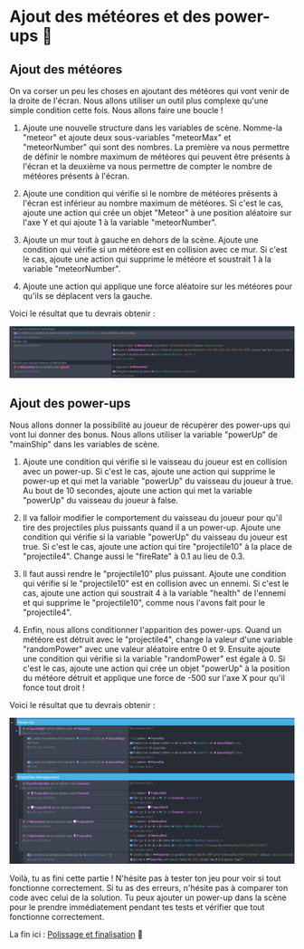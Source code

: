 # Ajout des météores et des power-ups 🌠

## Ajout des météores

On va corser un peu les choses en ajoutant des météores qui vont venir de la droite de l'écran. Nous allons utiliser un outil plus complexe qu'une simple condition cette fois. Nous allons faire une boucle !

1. Ajoute une nouvelle structure dans les variables de scène. Nomme-la "meteor" et ajoute deux sous-variables "meteorMax" et "meteorNumber" qui sont des nombres. La première va nous permettre de définir le nombre maximum de météores qui peuvent être présents à l'écran et la deuxième va nous permettre de compter le nombre de météores présents à l'écran.

2. Ajoute une condition qui vérifie si le nombre de météores présents à l'écran est inférieur au nombre maximum de météores. Si c'est le cas, ajoute une action qui crée un objet "Meteor" à une position aléatoire sur l'axe Y et qui ajoute 1 à la variable "meteorNumber".

3. Ajoute un mur tout à gauche en dehors de la scène. Ajoute une condition qui vérifie si un météore est en collision avec ce mur. Si c'est le cas, ajoute une action qui supprime le météore et soustrait 1 à la variable "meteorNumber".

4. Ajoute une action qui applique une force aléatoire sur les météores pour qu'ils se déplacent vers la gauche.

Voici le résultat que tu devrais obtenir :

![Meteores](images/meteores.png)

## Ajout des power-ups

Nous allons donner la possibilité au joueur de récupérer des power-ups qui vont lui donner des bonus. Nous allons utiliser la variable "powerUp" de "mainShip" dans les variables de scène.

1. Ajoute une condition qui vérifie si le vaisseau du joueur est en collision avec un power-up. Si c'est le cas, ajoute une action qui supprime le power-up et qui met la variable "powerUp" du vaisseau du joueur à true. Au bout de 10 secondes, ajoute une action qui met la variable "powerUp" du vaisseau du joueur à false.

2. Il va falloir modifier le comportement du vaisseau du joueur pour qu'il tire des projectiles plus puissants quand il a un power-up. Ajoute une condition qui vérifie si la variable "powerUp" du vaisseau du joueur est true. Si c'est le cas, ajoute une action qui tire "projectile10" à la place de "projectile4". Change aussi le "fireRate" à 0.1 au lieu de 0.3.

3. Il faut aussi rendre le "projectile10" plus puissant. Ajoute une condition qui vérifie si le "projectile10" est en collision avec un ennemi. Si c'est le cas, ajoute une action qui soustrait 4 à la variable "health" de l'ennemi et qui supprime le "projectile10", comme nous l'avons fait pour le "projectile4".

4. Enfin, nous allons conditionner l'apparition des power-ups. Quand un météore est détruit avec le "projectile4", change la valeur d'une variable "randomPower" avec une valeur aléatoire entre 0 et 9. Ensuite ajoute une condition qui vérifie si la variable "randomPower" est égale à 0. Si c'est le cas, ajoute une action qui crée un objet "powerUp" à la position du météore détruit et applique une force de -500 sur l'axe X pour qu'il fonce tout droit !

Voici le résultat que tu devrais obtenir :

![PowerUps](images/powerUps.png)

Voilà, tu as fini cette partie ! N'hésite pas à tester ton jeu pour voir si tout fonctionne correctement. Si tu as des erreurs, n'hésite pas à comparer ton code avec celui de la solution. Tu peux ajouter un power-up dans la scène pour le prendre immédiatement pendant tes tests et vérifier que tout fonctionne correctement.

La fin ici : [Polissage et finalisation](05_polissage_finalisation.md) 🎉
